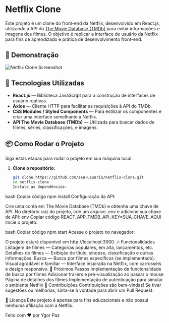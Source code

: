 # Netflix Clone

Este projeto é um clone do front-end da Netflix, desenvolvido em React.js, utilizando a API do [The Movie Database (TMDb)](https://www.themoviedb.org/) para exibir informações e imagens dos filmes. O objetivo é replicar a interface de usuário da Netflix para fins de aprendizado e prática de desenvolvimento front-end.

## 📸 Demonstração

![Netflix Clone Screenshot](screenshot.png) <!-- Substitua com o caminho correto para a imagem do projeto -->

## 🚀 Tecnologias Utilizadas

- **React.js** — Biblioteca JavaScript para a construção de interfaces de usuário reativas.
- **Axios** — Cliente HTTP para facilitar as requisições à API do TMDb.
- **CSS Modules / Styled Components** — Para estilizar os componentes e criar uma interface semelhante à Netflix.
- **API The Movie Database (TMDb)** — Utilizada para buscar dados de filmes, séries, classificações, e imagens.

## 📦 Como Rodar o Projeto

Siga estas etapas para rodar o projeto em sua máquina local:

1. **Clone o repositório:**
   ```bash
   git clone https://github.com/seu-usuario/netflix-clone.git
   cd netflix-clone
   Instale as dependências:

bash
Copiar código
npm install
Configuração da API:

Crie uma conta em The Movie Database (TMDb) e obtenha uma chave de API.
No diretório raiz do projeto, crie um arquivo .env e adicione sua chave de API:
env
Copiar código
REACT_APP_TMDB_API_KEY=SUA_CHAVE_AQUI
Inicie o projeto:

bash
Copiar código
npm start
Acesse o projeto no navegador:

O projeto estará disponível em http://localhost:3000.
🔥 Funcionalidades
Listagem de filmes — Categorias populares, em alta, lançamentos, etc.
Detalhes de filmes — Exibição de título, sinopse, classificação e outras informações.
Busca — Busca por filmes específicos (se implementado).
Visual agradável e familiar — Interface inspirada na Netflix, com carrosséis e design responsivo.
🌟 Próximos Passos
Implementação de funcionalidade de busca por filmes
Adicionar trailers e pré-visualização ao passar o mouse
Página de detalhes dos filmes
Implementação de autenticação para simular o ambiente Netflix
🤝 Contribuições
Contribuições são bem-vindas! Se tiver sugestões ou melhorias, sinta-se à vontade para abrir um Pull Request.

📝 Licença
Este projeto é apenas para fins educacionais e não possui nenhuma afiliação com a Netflix.

Feito com ❤️ por Ygor Paz